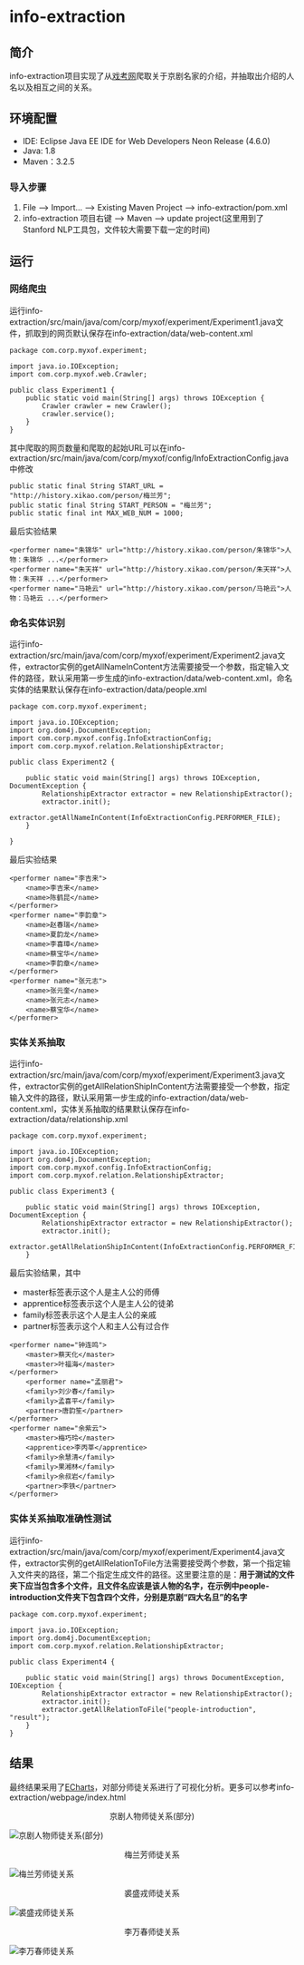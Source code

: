 # info-extraction
## 简介
info-extraction项目实现了从[戏考网](http://www.xikao.com)爬取关于京剧名家的介绍，并抽取出介绍的人名以及相互之间的关系。

## 环境配置

* IDE: Eclipse Java EE IDE for Web Developers Neon Release (4.6.0)
* Java: 1.8
* Maven：3.2.5

### 导入步骤

1. File --> Import... --> Existing Maven Project --> info-extraction/pom.xml
2. info-extraction 项目右键 --> Maven --> update project(这里用到了Stanford NLP工具包，文件较大需要下载一定的时间)


## 运行

### 网络爬虫

运行info-extraction/src/main/java/com/corp/myxof/experiment/Experiment1.java文件，抓取到的网页默认保存在info-extraction/data/web-content.xml

```
package com.corp.myxof.experiment;

import java.io.IOException;
import com.corp.myxof.web.Crawler;

public class Experiment1 {
	public static void main(String[] args) throws IOException {
		Crawler crawler = new Crawler();
		crawler.service();
	}
}
```

其中爬取的网页数量和爬取的起始URL可以在info-extraction/src/main/java/com/corp/myxof/config/InfoExtractionConfig.java中修改

```
public static final String START_URL = "http://history.xikao.com/person/梅兰芳";
public static final String START_PERSON = "梅兰芳";
public static final int MAX_WEB_NUM = 1000;
```

最后实验结果

```
<performer name="朱锦华" url="http://history.xikao.com/person/朱锦华">人物：朱锦华 ...</performer>
<performer name="朱天祥" url="http://history.xikao.com/person/朱天祥">人物：朱天祥 ...</performer>
<performer name="马艳云" url="http://history.xikao.com/person/马艳云">人物：马艳云 ...</performer>
```

### 命名实体识别

运行info-extraction/src/main/java/com/corp/myxof/experiment/Experiment2.java文件，extractor实例的getAllNameInContent方法需要接受一个参数，指定输入文件的路径，默认采用第一步生成的info-extraction/data/web-content.xml，命名实体的结果默认保存在info-extraction/data/people.xml

```
package com.corp.myxof.experiment;

import java.io.IOException;
import org.dom4j.DocumentException;
import com.corp.myxof.config.InfoExtractionConfig;
import com.corp.myxof.relation.RelationshipExtractor;

public class Experiment2 {

	public static void main(String[] args) throws IOException, DocumentException {
		RelationshipExtractor extractor = new RelationshipExtractor();
		extractor.init();
		extractor.getAllNameInContent(InfoExtractionConfig.PERFORMER_FILE);
	}

}
```

最后实验结果

```
<performer name="李吉来">
	<name>李吉来</name>
	<name>陈鹤昆</name>
</performer>
<performer name="李韵章">
	<name>赵春瑞</name>
	<name>夏韵龙</name>
	<name>李喜璋</name>
	<name>蔡宝华</name>
	<name>李韵章</name>
</performer>
<performer name="张元志">
	<name>张元奎</name>
	<name>张元志</name>
	<name>蔡宝华</name>
</performer>
```

### 实体关系抽取

运行info-extraction/src/main/java/com/corp/myxof/experiment/Experiment3.java文件，extractor实例的getAllRelationShipInContent方法需要接受一个参数，指定输入文件的路径，默认采用第一步生成的info-extraction/data/web-content.xml，实体关系抽取的结果默认保存在info-extraction/data/relationship.xml

```
package com.corp.myxof.experiment;

import java.io.IOException;
import org.dom4j.DocumentException;
import com.corp.myxof.config.InfoExtractionConfig;
import com.corp.myxof.relation.RelationshipExtractor;

public class Experiment3 {

	public static void main(String[] args) throws IOException, DocumentException {
		RelationshipExtractor extractor = new RelationshipExtractor();
		extractor.init();
		extractor.getAllRelationShipInContent(InfoExtractionConfig.PERFORMER_FILE);
	}

```

最后实验结果，其中

* master标签表示这个人是主人公的师傅
* apprentice标签表示这个人是主人公的徒弟
* family标签表示这个人是主人公的亲戚
* partner标签表示这个人和主人公有过合作


```
<performer name="钟连鸣">
	<master>蔡天化</master>
	<master>叶福海</master>
</performer>
	<performer name="孟丽君">
	<family>刘少春</family>
	<family>孟喜平</family>
	<partner>唐韵笙</partner>
</performer>
<performer name="余紫云">
	<master>梅巧玲</master>
	<apprentice>李丙莘</apprentice>
	<family>余慧清</family>
	<family>果湘林</family>
	<family>余叔岩</family>
	<partner>李铁</partner>
</performer>
```

### 实体关系抽取准确性测试

运行info-extraction/src/main/java/com/corp/myxof/experiment/Experiment4.java文件，extractor实例的getAllRelationToFile方法需要接受两个参数，第一个指定输入文件夹的路径，第二个指定生成文件的路径。这里要注意的是：**用于测试的文件夹下应当包含多个文件，且文件名应该是该人物的名字，在示例中people-introduction文件夹下包含四个文件，分别是京剧“四大名旦”的名字**

```
package com.corp.myxof.experiment;

import java.io.IOException;
import org.dom4j.DocumentException;
import com.corp.myxof.relation.RelationshipExtractor;

public class Experiment4 {

	public static void main(String[] args) throws DocumentException, IOException {
		RelationshipExtractor extractor = new RelationshipExtractor();
		extractor.init();
		extractor.getAllRelationToFile("people-introduction", "result");
	}
}
```

## 结果

最终结果采用了[ECharts](http://echarts.baidu.com)，对部分师徒关系进行了可视化分析。更多可以参考info-extraction/webpage/index.html

<center>京剧人物师徒关系(部分)</center>

![京剧人物师徒关系(部分)](img/pic1.png)

<center>梅兰芳师徒关系</center>

![梅兰芳师徒关系](img/pic2.png)

<center>裘盛戎师徒关系</center>

![裘盛戎师徒关系](img/pic3.png)

<center>李万春师徒关系</center>

![李万春师徒关系](img/pic4.png)
